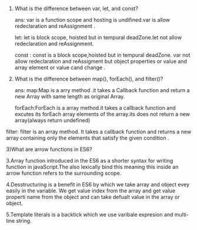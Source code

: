 
1) What is the difference between var, let, and const?
   
   ans: var is a function scope and hosting is undifined.var is allow redeclaration and reAssignment .
   
   let: let is block scope,  hoisted but in tempural deadZone.let not allow  redeclaration and reAssignment.
   
   const : const is a block scope,hoisted but in tempural deadZone. var not allow redeclaration and reAssigment but object properties or value and array element or value cand change .
   

3) What is the difference between map(), forEach(), and filter()?
   
   ans:
   map:Map is a arry method .it takes a Callback function and return a new Array with same length as original Array.
   
   forEach:ForEach is a array method.it takes a callback function and excutes its forEach array elements of the array.its does not return a new array(always return undefined)
   
  filter: filter is an array method. It takes a callback function and returns a new array containing only the elements that satisfy the given condition .



 3)What are arrow functions in ES6?
 
  3.Array function introduced in the ES6 as a shorter syntax for writing function in javaScript.The also lexically bind this meaning this inside an arrow function refers to the surrounding scope.
  

  4.Desstructuring is a benefit in ES6 by which we take array and object evey easily in the variable. We get value index from the array and get value properti name from the object and can take defualt value in the array or object.
  

  5.Template literals is a backtick which we use varibale expresion and multi-line string.

 
